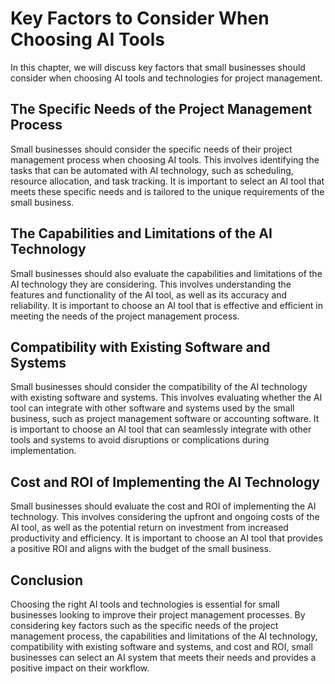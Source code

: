 Key Factors to Consider When Choosing AI Tools
=============================================================================================================================================

In this chapter, we will discuss key factors that small businesses should consider when choosing AI tools and technologies for project management.

The Specific Needs of the Project Management Process
----------------------------------------------------

Small businesses should consider the specific needs of their project management process when choosing AI tools. This involves identifying the tasks that can be automated with AI technology, such as scheduling, resource allocation, and task tracking. It is important to select an AI tool that meets these specific needs and is tailored to the unique requirements of the small business.

The Capabilities and Limitations of the AI Technology
-----------------------------------------------------

Small businesses should also evaluate the capabilities and limitations of the AI technology they are considering. This involves understanding the features and functionality of the AI tool, as well as its accuracy and reliability. It is important to choose an AI tool that is effective and efficient in meeting the needs of the project management process.

Compatibility with Existing Software and Systems
------------------------------------------------

Small businesses should consider the compatibility of the AI technology with existing software and systems. This involves evaluating whether the AI tool can integrate with other software and systems used by the small business, such as project management software or accounting software. It is important to choose an AI tool that can seamlessly integrate with other tools and systems to avoid disruptions or complications during implementation.

Cost and ROI of Implementing the AI Technology
----------------------------------------------

Small businesses should evaluate the cost and ROI of implementing the AI technology. This involves considering the upfront and ongoing costs of the AI tool, as well as the potential return on investment from increased productivity and efficiency. It is important to choose an AI tool that provides a positive ROI and aligns with the budget of the small business.

Conclusion
----------

Choosing the right AI tools and technologies is essential for small businesses looking to improve their project management processes. By considering key factors such as the specific needs of the project management process, the capabilities and limitations of the AI technology, compatibility with existing software and systems, and cost and ROI, small businesses can select an AI system that meets their needs and provides a positive impact on their workflow.
